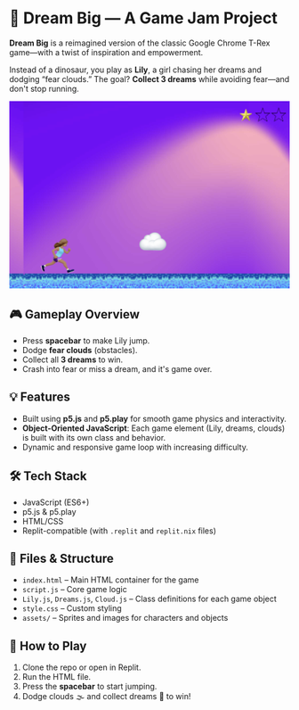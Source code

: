 
# 🌟 Dream Big — A Game Jam Project

**Dream Big** is a reimagined version of the classic Google Chrome T-Rex game—with a twist of inspiration and empowerment.

Instead of a dinosaur, you play as **Lily**, a girl chasing her dreams and dodging “fear clouds.” The goal? **Collect 3 dreams** while avoiding fear—and don't stop running.

![Game Screenshot](assets/dreambig-screenshot.png)

## 🎮 Gameplay Overview

- Press **spacebar** to make Lily jump.
- Dodge **fear clouds** (obstacles).
- Collect all **3 dreams** to win.
- Crash into fear or miss a dream, and it's game over.

## 💡 Features

- Built using **p5.js** and **p5.play** for smooth game physics and interactivity.
- **Object-Oriented JavaScript**: Each game element (Lily, dreams, clouds) is built with its own class and behavior.
- Dynamic and responsive game loop with increasing difficulty.

## 🛠️ Tech Stack

- JavaScript (ES6+)
- p5.js & p5.play
- HTML/CSS
- Replit-compatible (with `.replit` and `replit.nix` files)

## 📁 Files & Structure

- `index.html` – Main HTML container for the game
- `script.js` – Core game logic
- `Lily.js`, `Dreams.js`, `Cloud.js` – Class definitions for each game object
- `style.css` – Custom styling
- `assets/` – Sprites and images for characters and objects

## 🚀 How to Play

1. Clone the repo or open in Replit.
2. Run the HTML file.
3. Press the **spacebar** to start jumping.
4. Dodge clouds 🌫️ and collect dreams 💭 to win!
